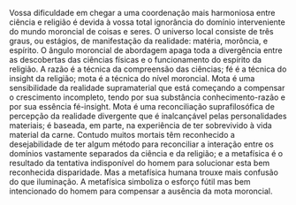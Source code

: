 ﻿Vossa dificuldade em chegar a uma coordenação mais harmoniosa entre ciência e religião é devida à vossa total ignorância do domínio interveniente do mundo moroncial de coisas e seres. O universo local consiste de três graus, ou estágios, de manifestação da realidade: matéria, morôncia, e espírito. O ângulo moroncial de abordagem apaga toda a divergência entre as descobertas das ciências físicas e o funcionamento do espírito da religião. A razão é a técnica da compreensão das ciências; fé é a técnica do insight da religião; mota é a técnica do nível moroncial. Mota é uma sensibilidade da realidade supramaterial que está começando a compensar o crescimento incompleto, tendo por sua substância conhecimento-razão e por sua essência fé-insight. Mota é uma reconciliação suprafilosófica de percepção da realidade divergente que é inalcançável pelas personalidades materiais; é baseada, em parte, na experiência de ter sobrevivido à vida material da carne. Contudo muitos mortais têm reconhecido a desejabilidade de ter algum método para reconciliar a interação entre os domínios vastamente separados da ciência e da religião; e a metafísica é o resultado da tentativa indisponível do homem para solucionar esta bem reconhecida disparidade. Mas a metafísica humana trouxe mais confusão do que iluminação. A metafísica simboliza o esforço fútil mas bem intencionado do homem para compensar a ausência da mota moroncial.